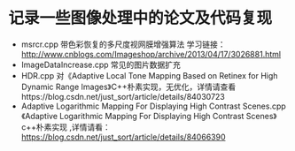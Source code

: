 # 记录一些图像处理中的论文及代码复现

- msrcr.cpp 带色彩恢复的多尺度视网膜增强算法 学习链接：http://www.cnblogs.com/Imageshop/archive/2013/04/17/3026881.html
- ImageDataIncrease.cpp 常见的图片数据扩充
- HDR.cpp 对《Adaptive Local Tone Mapping Based on Retinex for High Dynamic Range Images》C++朴素实现，无优化，详情请查看https://blog.csdn.net/just_sort/article/details/84030723
- Adaptive Logarithmic Mapping For Displaying High Contrast Scenes.cpp 《Adaptive Logarithmic Mapping For Displaying High Contrast Scenes》c++朴素实现 ,详情请看：https://blog.csdn.net/just_sort/article/details/84066390




